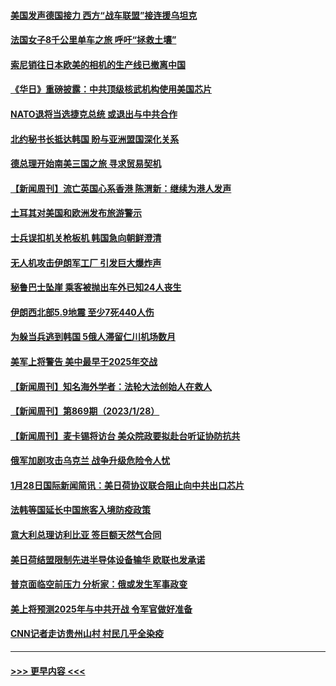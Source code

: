 #### [美国发声德国接力 西方“战车联盟”接连援乌坦克](../pages/prog202/a103637742.md?t=01300943) 
#### [法国女子8千公里单车之旅  呼吁“拯救土壤”](../pages/prog202/a103637743.md?t=01300943) 
#### [索尼销往日本欧美的相机的生产线已撤离中国](../pages/prog202/a103637733.md?t=01300943) 
#### [《华日》重磅披露：中共顶级核武机构使用美国芯片](../pages/prog202/a103637738.md?t=01300943) 
#### [NATO退将当选捷克总统 或退出与中共合作](../pages/prog202/a103637521.md?t=01300943) 
#### [北约秘书长抵达韩国 盼与亚洲盟国深化关系](../pages/prog202/a103637520.md?t=01300943) 
#### [德总理开始南美三国之旅 寻求贸易契机](../pages/prog202/a103637519.md?t=01300943) 
#### [【新闻周刊】流亡英国心系香港 陈渭新：继续为港人发声](../pages/prog202/a103637470.md?t=01300943) 
#### [土耳其对美国和欧洲发布旅游警示](../pages/prog202/a103637362.md?t=01300943) 
#### [士兵误扣机关枪板机 韩国急向朝鲜澄清](../pages/prog202/a103637334.md?t=01300943) 
#### [无人机攻击伊朗军工厂 引发巨大爆炸声](../pages/prog202/a103637326.md?t=01300943) 
#### [秘鲁巴士坠崖 乘客被抛出车外已知24人丧生](../pages/prog202/a103637321.md?t=01300943) 
#### [伊朗西北部5.9地震 至少7死440人伤](../pages/prog202/a103637316.md?t=01300943) 
#### [为躲当兵逃到韩国 5俄人滞留仁川机场数月](../pages/prog202/a103637303.md?t=01300943) 
#### [美军上将警告 美中最早于2025年交战](../pages/prog202/a103637279.md?t=01300943) 
#### [【新闻周刊】知名海外学者：法轮大法创始人在救人](../pages/prog202/a103637133.md?t=01300943) 
#### [【新闻周刊】第869期（2023/1/28）](../pages/prog202/a103637150.md?t=01300943) 
#### [【新闻周刊】麦卡锡将访台 美众院政要拟赴台听证协防抗共](../pages/prog202/a103637129.md?t=01300943) 
#### [俄军加剧攻击乌克兰 战争升级危险令人忧](../pages/prog202/a103637055.md?t=01300943) 
#### [1月28日国际新闻简讯：美日荷协议联合阻止向中共出口芯片](../pages/prog202/a103637056.md?t=01300943) 
#### [法韩等国延长中国旅客入境防疫政策](../pages/prog202/a103636938.md?t=01300943) 
#### [意大利总理访利比亚 签巨额天然气合同](../pages/prog202/a103636939.md?t=01300943) 
#### [美日荷结盟限制先进半导体设备输华 欧联也发承诺](../pages/prog202/a103636932.md?t=01300943) 
#### [普京面临空前压力 分析家：俄或发生军事政变](../pages/prog202/a103636845.md?t=01300943) 
#### [美上将预测2025年与中共开战 令军官做好准备](../pages/prog202/a103636851.md?t=01300943) 
#### [CNN记者走访贵州山村 村民几乎全染疫](../pages/prog202/a103636848.md?t=01300943) 

----
#### [ >>> 更早内容 <<< ](../indexes/prog202-earlier.md)
